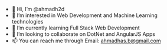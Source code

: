 - 👋 Hi, I’m @ahmadh2d
- 👀 I’m interested in Web Development and Machine Learning technologies
- 🌱 I’m currently learning Full Stack Web Development
- 💞️ I’m looking to collaborate on DotNet and AngularJS Apps 
- 📫 You can reach me through Email: ahmadhas.b@gmail.com

<!---
ahmadh2d/ahmadh2d is a ✨ special ✨ repository because its `README.md` (this file) appears on your GitHub profile.
You can click the Preview link to take a look at your changes.
--->
